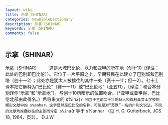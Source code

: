 ```yaml
---
layout: wiki
title: 示拿（SHINAR）
categories: NewBibleDictionary
description: 示拿（SHINAR）
keywords: 示拿（SHINAR）
comments: false
---
```


## 示拿（SHINAR）



示拿（SHINAR）
　　这是大城巴比伦、以力和亚甲的所在地（创十10〔译注：此处的巴别即巴比伦〕）。它位于一片平原之上，早期移民在此建立了巴别城和巴别塔（创十一2）；此处亦是犹太人被掳往的其中一处（赛十一11；但一2）。七十士译本把它解释为“巴比伦”（赛十一11）或“巴比伦地”（亚五11），〔译注：和合本分别译作“示拿”和“示拿地”〕，与创十10所暗示的位置吻合。（*亚甲或亚甲得，巴比伦北部由此得名。）希伯来文的 s%in`a{r 相当于主前二千年期赫人和叙利亚文士学校的楔形文献中的 s%anhar。这字显然是巴比伦的名称，可能是对“苏默”一名的户利文说法。不同的文献均推翻以往的主张而肯定 s%in`a{r 等于 s%anhar （见 H. G. Gu/terbock, JCS 18, 1964，页3）。
D.J.W.




